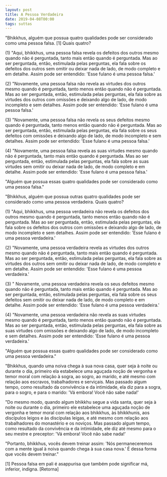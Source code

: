 ```yaml
---
layout: post
title: A Pessoa Verdadeira
date: 2019-04-08T00:00
tags: suttas
---
```

"Bhikkhus, alguém que possua quatro qualidades pode ser considerado como uma pessoa falsa. [1] Quais quatro?

(1) "Aqui, bhikkhus, uma pessoa falsa revela os defeitos dos outros mesmo quando não é perguntada, tanto mais então quando é perguntada. Mas ao ser perguntada, então, estimulada pelas perguntas, ela fala sobre os defeitos dos outros sem omitir ou deixar nada de lado, de modo completo e em detalhe. Assim pode ser entendido: 'Esse fulano é uma pessoa falsa.'

(2) "Novamente, uma pessoa falsa não revela as virtudes dos outros mesmo quando é perguntada, tanto menos então quando não é perguntada. Mas ao ser perguntada, então, estimulada pelas perguntas, ela fala sobre as virtudes dos outros com omissões e deixando algo de lado, de modo incompleto e sem detalhes. Assim pode ser entendido: 'Esse fulano é uma pessoa falsa.'

(3) "Novamente, uma pessoa falsa não revela os seus defeitos mesmo quando é perguntada, tanto menos então quando não é perguntada. Mas ao ser perguntada, então, estimulada pelas perguntas, ela fala sobre os seus defeitos com omissões e deixando algo de lado, de modo incompleto e sem detalhes. Assim pode ser entendido: 'Esse fulano é uma pessoa falsa.'

(4) "Novamente, uma pessoa falsa revela as suas virtudes mesmo quando não é perguntada, tanto mais então quando é perguntada. Mas ao ser perguntada, então, estimulada pelas perguntas, ela fala sobre as suas virtudes sem omitir ou deixar nada de lado, de modo completo e em detalhe. Assim pode ser entendido: 'Esse fulano é uma pessoa falsa.'

"Alguém que possua essas quatro qualidades pode ser considerado como uma pessoa falsa."

"Bhikkhus, alguém que possua outras quatro qualidades pode ser considerado como uma pessoa verdadeira. Quais quatro?

(1) "Aqui, bhikkhus, uma pessoa verdadeira não revela os defeitos dos outros mesmo quando é perguntada, tanto menos então quando não é perguntada. Mas ao ser perguntada, então, estimulada pelas perguntas, ela fala sobre os defeitos dos outros com omissões e deixando algo de lado, de modo incompleto e sem detalhes. Assim pode ser entendido: 'Esse fulano é uma pessoa verdadeira.'

(2) "Novamente, uma pessoa verdadeira revela as virtudes dos outros mesmo quando não é perguntada, tanto mais então quando é perguntada. Mas ao ser perguntada, então, estimulada pelas perguntas, ela fala sobre as virtudes dos outros sem omitir ou deixar nada de lado, de modo completo e em detalhe. Assim pode ser entendido: 'Esse fulano é uma pessoa verdadeira.'

(3) " Novamente, uma pessoa verdadeira revela os seus defeitos mesmo quando não é perguntada, tanto mais então quando é perguntada. Mas ao ser perguntada, então, estimulada pelas perguntas, ela fala sobre os seus defeitos sem omitir ou deixar nada de lado, de modo completo e em detalhe. Assim pode ser entendido: 'Esse fulano é uma pessoa verdadeira.'

(4) "Novamente, uma pessoa verdadeira não revela as suas virtudes mesmo quando é perguntada, tanto menos então quando não é perguntada. Mas ao ser perguntada, então, estimulada pelas perguntas, ela fala sobre as suas virtudes com omissões e deixando algo de lado, de modo incompleto e sem detalhes. Assim pode ser entendido: 'Esse fulano é uma pessoa verdadeira.'

"Alguém que possua essas quatro qualidades pode ser considerado como uma pessoa verdadeira."

"Bhikkhus, quando uma noiva chega à sua nova casa, quer seja à noite ou durante o dia, primeiro ela estabelece uma aguçada noção de vergonha e temor moral com relação à sogra, ao sogro, ao marido, e até mesmo com relação aos escravos, trabalhadores e serviçais. Mas passado algum tempo, como resultado da convivência e da intimidade, ela diz para a sogra, para o sogro, e para o marido: 'Vá embora! Você não sabe nada!'

"Do mesmo modo, quando algum bhikkhu segue a vida santa, quer seja à noite ou durante o dia, primeiro ele estabelece uma aguçada noção de vergonha e temor moral com relação aos bhikkhus, às bhikkhunis, aos discípulos leigos e às discípulas leigas, e até mesmo com relação aos trabalhadores do monastério e os noviços. Mas passado algum tempo, como resultado da convivência e da intimidade, ele diz até mesmo para o seu mestre e preceptor: 'Vá embora! Você não sabe nada!'

"Portanto, bhikkhus, vocês devem treinar assim: 'Nós permaneceremos com a mente igual à noiva quando chega à sua casa nova.' É dessa forma que vocês devem treinar."

[1] Pessoa falsa em pali é asappurisa que também pode significar má, inferior, indigna. [Retorna]

